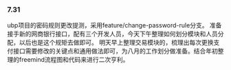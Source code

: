 ### 7.31

ubp项目的密码规则更改提测，采用feature/change-password-rule分支。
准备接手新的网商银行接口，配有三个开发人员，今天下午整理如何划分模块和人员分配，以后也是这个规矩去做即可。
明天早上整理交易模块的，梳理出每次更换支付接口需要修改的关键点和通用做法即可，为八月的工作划分做准备。结合年初整理的freemind流程图和代码来进行二次亨利。

